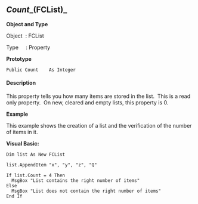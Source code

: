 _Count__(FCList)_
-----------------

**Object and Type**

Object  : FCList

Type     : Property

**Prototype**

```
Public Count    As Integer
```

#### Description

This property tells you how many items are stored in the list.  This is a read only property.  On new, cleared and empty lists, this property is 0.

**Example**

This example shows the creation of a list and the verification of the number of items in it.

**Visual Basic:**

```
Dim list As New FCList

list.AppendItem "x", "y", "z", "Q"

If list.Count = 4 Then
  MsgBox "List contains the right number of items"
Else
  MsgBox "List does not contain the right number of items"
End If
```